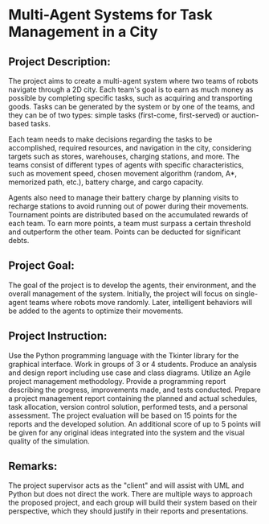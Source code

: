 # Multi-Agent Systems for Task Management in a City

## Project Description:
The project aims to create a multi-agent system where two teams of robots navigate through a 2D city. Each team's goal is to earn as much money as possible by completing specific tasks, such as acquiring and transporting goods. Tasks can be generated by the system or by one of the teams, and they can be of two types: simple tasks (first-come, first-served) or auction-based tasks.

Each team needs to make decisions regarding the tasks to be accomplished, required resources, and navigation in the city, considering targets such as stores, warehouses, charging stations, and more. The teams consist of different types of agents with specific characteristics, such as movement speed, chosen movement algorithm (random, A*, memorized path, etc.), battery charge, and cargo capacity.

Agents also need to manage their battery charge by planning visits to recharge stations to avoid running out of power during their movements. Tournament points are distributed based on the accumulated rewards of each team. To earn more points, a team must surpass a certain threshold and outperform the other team. Points can be deducted for significant debts.

## Project Goal:
The goal of the project is to develop the agents, their environment, and the overall management of the system. Initially, the project will focus on single-agent teams where robots move randomly. Later, intelligent behaviors will be added to the agents to optimize their movements.

## Project Instruction:
Use the Python programming language with the Tkinter library for the graphical interface.
Work in groups of 3 or 4 students.
Produce an analysis and design report including use case and class diagrams.
Utilize an Agile project management methodology.
Provide a programming report describing the progress, improvements made, and tests conducted.
Prepare a project management report containing the planned and actual schedules, task allocation, version control solution, performed tests, and a personal assessment.
The project evaluation will be based on 15 points for the reports and the developed solution.
An additional score of up to 5 points will be given for any original ideas integrated into the system and the visual quality of the simulation.

## Remarks:
The project supervisor acts as the "client" and will assist with UML and Python but does not direct the work.
There are multiple ways to approach the proposed project, and each group will build their system based on their perspective, which they should justify in their reports and presentations.
